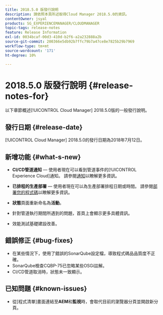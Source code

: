 ```yaml
---
title: 2018.5.0 版發行說明
description: 請依照本頁所述取得Cloud Manager 2018.5.0的資訊。
contentOwner: jsyal
products: SG_EXPERIENCEMANAGER/CLOUDMANAGER
topic-tags: release-notes
feature: Release Information
exl-id: 0034bcaf-00d3-410d-b2f6-a2a232888a2b
source-git-commit: 200366e5db92b7ffc79b7a47ce8e7825b29b7969
workflow-type: tm+mt
source-wordcount: '171'
ht-degree: 10%

---
```


# 2018.5.0 版發行說明 {#release-notes-for}

以下章節概述[!UICONTROL Cloud Manager] 2018.5.0版的一般發行說明。

## 發行日期 {#release-date}

[!UICONTROL Cloud Manager] 2018.5.0的發行日期為2018年7月12日。

## 新增功能 {#what-s-new}

* **CI/CD管道通知** — 使用者現在可以看到管道事件的[!UICONTROL Experience Cloud]通知。 請參閱[通知](/help/using/notifications.md)以瞭解更多資訊。

* **已排程的生產部署** — 使用者現在可以為生產部署排程日期或時間。 請參閱[部署您的程式碼](/help/using/code-deployment.md)以瞭解更多資訊。

* **狀態**&#x200B;頁面重新命名為&#x200B;**活動**。

* 針對管道執行期間所遇到的問題，首頁上會顯示更多具體資訊。
* 效能測試基礎建設改善。

## 錯誤修正 {#bug-fixes}

* 在某些情況下，使用了錯誤的SonarQube設定檔，導致程式碼品品質度不正確。
* SonarQube檢查CQBP-75已忽略某些OSGi註解。
* CI/CD管道取消時，狀態未一致顯示。

## 已知問題 {#known-issues}

* 從[程式清單]畫面連結至&#x200B;**AEM**&#x200B;和&#x200B;**監視**&#x200B;時，會取代目前的瀏覽器分頁並開啟新分頁。
